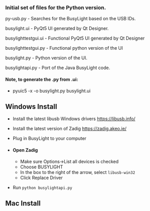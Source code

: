 ### Initial set of files for the Python version.

py-usb.py - Searches for the BusyLight based on the USB IDs.

busylight.ui - PyQt5 UI generated by Qt Designer.

busylighttestgui.ui - Functional PyQt5 UI generated by Qt Designer

busylighttestgui.py - Functional python version of the UI

busylight.py - Python version of the UI.

busylightapi.py - Port of the Java BusyLight code.


#### Note, to generate the .py from .ui:
- pyuic5 -x -o busylight.py busylight.ui


## Windows Install
- Install the latest libusb Windows drivers https://libusb.info/
- Install the latest version of Zadig https://zadig.akeo.ie/
- Plug in BusyLight to your computer

- #### Open Zadig
    - Make sure Options->List all devices is checked
    - Choose BUSYLIGHT
    - In the box to the right of the arrow, select `libusb-win32`
    - Click Replace Driver 
- Run `python busylightapi.py`

## Mac Install